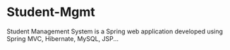 # Student-Mgmt
Student Management System is a Spring web application developed using Spring MVC, Hibernate, MySQL, JSP... 
